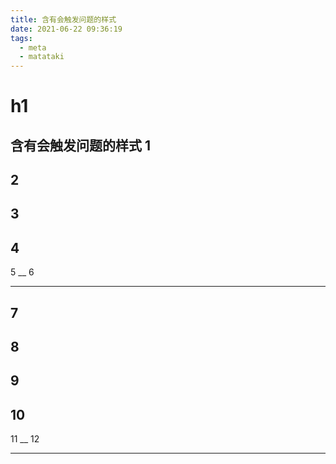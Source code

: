 ```yaml
---
title: 含有会触发问题的样式
date: 2021-06-22 09:36:19
tags:
  - meta
  - matataki
---
```

# h1
含有会触发问题的样式
1
--
2
---
3
--
4
---
5
__
6
___
7
--
8
---
9
--
10
---
11
__
12
___
